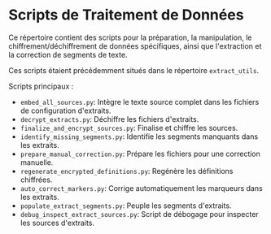# Scripts de Traitement de Données

Ce répertoire contient des scripts pour la préparation, la manipulation, le chiffrement/déchiffrement de données spécifiques, ainsi que l'extraction et la correction de segments de texte.

Ces scripts étaient précédemment situés dans le répertoire `extract_utils`.

Scripts principaux :
- `embed_all_sources.py`: Intègre le texte source complet dans les fichiers de configuration d'extraits.
- `decrypt_extracts.py`: Déchiffre les fichiers d'extraits.
- `finalize_and_encrypt_sources.py`: Finalise et chiffre les sources.
- `identify_missing_segments.py`: Identifie les segments manquants dans les extraits.
- `prepare_manual_correction.py`: Prépare les fichiers pour une correction manuelle.
- `regenerate_encrypted_definitions.py`: Regénère les définitions chiffrées.
- `auto_correct_markers.py`: Corrige automatiquement les marqueurs dans les extraits.
- `populate_extract_segments.py`: Peuple les segments d'extraits.
- `debug_inspect_extract_sources.py`: Script de débogage pour inspecter les sources d'extraits.